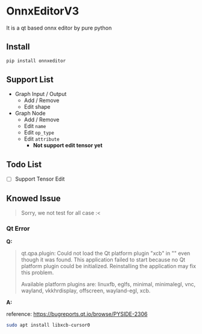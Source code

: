 # OnnxEditorV3

It is a qt based onnx editor by pure python

## Install

``` bash
pip install onnxeditor
```

## Support List

 -  Graph Input / Output
    - Add / Remove
    - Edit shape
 - Graph Node
   - Add / Remove
   - Edit `name`
   - Edit `op_type`
   - Edit `attribute`
     - **Not support edit tensor yet**

## Todo List

 - [ ] Support Tensor Edit

## Knowed Issue

 > Sorry, we not test for all case :<
 
### Qt Error

**Q:**

> qt.qpa.plugin: Could not load the Qt platform plugin "xcb" in "" even though it was found.
> This application failed to start because no Qt platform plugin could be initialized. Reinstalling the application may fix this problem.
>
> Available platform plugins are: linuxfb, eglfs, minimal, minimalegl, vnc, wayland, vkkhrdisplay, offscreen, wayland-egl, xcb.

**A:**

reference: https://bugreports.qt.io/browse/PYSIDE-2306

```bash
sudo apt install libxcb-cursor0
```
